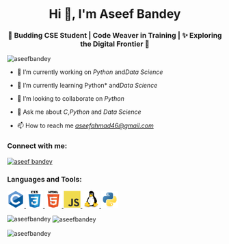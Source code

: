 <h1 align="center">Hi 👋, I'm Aseef Bandey </h1>
<h3 align="center">🌱 Budding CSE Student | Code Weaver in Training | ✨ Exploring the Digital Frontier 🚀</h3>

<p align="left"> <img src="https://komarev.com/ghpvc/?username=aseefbandey&label=Profile%20views&color=0e75b6&style=flat" alt="aseefbandey" /> </p>

- 🔭 I’m currently working on *Python* and*Data Science*

- 🌱 I’m currently learning Python* and*Data Science*

- 👯 I’m looking to collaborate on *Python*

- 💬 Ask me about *C*,*Python* and *Data Science*

- 📫 How to reach me *aseefahmad46@gmail.com*

<h3 align="left">Connect with me:</h3>
<p align="left">
<a href="https://linkedin.com/in/aseef bandey" target="blank"><img align="center" src="https://raw.githubusercontent.com/rahuldkjain/github-profile-readme-generator/master/src/images/icons/Social/linked-in-alt.svg" alt="aseef bandey" height="30" width="40" /></a>
</p>

<h3 align="left">Languages and Tools:</h3>
<p align="left"> <a href="https://www.cprogramming.com/" target="_blank" rel="noreferrer"> <img src="https://raw.githubusercontent.com/devicons/devicon/master/icons/c/c-original.svg" alt="c" width="40" height="40"/> </a> <a href="https://www.w3schools.com/css/" target="_blank" rel="noreferrer"> <img src="https://raw.githubusercontent.com/devicons/devicon/master/icons/css3/css3-original-wordmark.svg" alt="css3" width="40" height="40"/> </a> <a href="https://www.w3.org/html/" target="_blank" rel="noreferrer"> <img src="https://raw.githubusercontent.com/devicons/devicon/master/icons/html5/html5-original-wordmark.svg" alt="html5" width="40" height="40"/> </a> <a href="https://developer.mozilla.org/en-US/docs/Web/JavaScript" target="_blank" rel="noreferrer"> <img src="https://raw.githubusercontent.com/devicons/devicon/master/icons/javascript/javascript-original.svg" alt="javascript" width="40" height="40"/> </a> <a href="https://www.linux.org/" target="_blank" rel="noreferrer"> <img src="https://raw.githubusercontent.com/devicons/devicon/master/icons/linux/linux-original.svg" alt="linux" width="40" height="40"/> </a> <a href="https://www.python.org" target="_blank" rel="noreferrer"> <img src="https://raw.githubusercontent.com/devicons/devicon/master/icons/python/python-original.svg" alt="python" width="40" height="40"/> </a> </p>

<p><img align="left" src="https://github-readme-stats.vercel.app/api/top-langs?username=aseefbandey&show_icons=true&locale=en&layout=compact" alt="aseefbandey" /></p>

<p>&nbsp;<img align="center" src="https://github-readme-stats.vercel.app/api?username=aseefbandey&show_icons=true&locale=en" alt="aseefbandey" /></p>

<p><img align="center" src="https://github-readme-streak-stats.herokuapp.com/?user=aseefbandey&" alt="aseefbandey" /></p>
